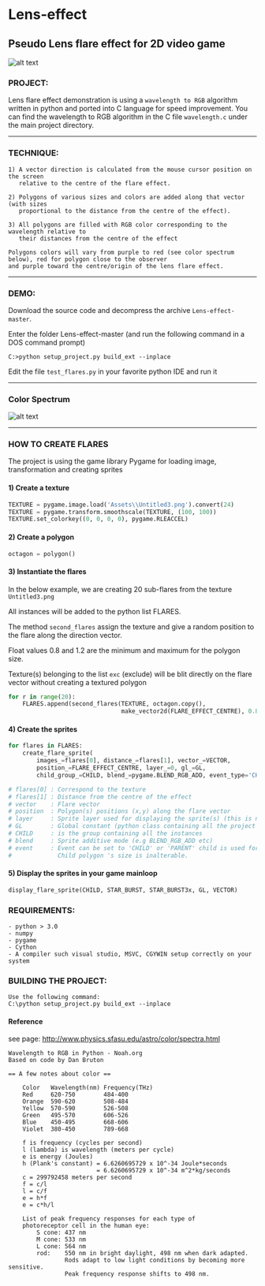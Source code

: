# Lens-effect

## Pseudo Lens flare effect for 2D video game

![alt text](https://github.com/yoyoberenguer/lens-effect/blob/master/LensFlare.gif) 

### PROJECT:

Lens flare effect demonstration is using a `wavelength to RGB` algorithm
written in python and ported into C language for speed improvement.
You can find the wavelength to RGB algorithm in the C file `wavelength.c` under the main
project directory.

---

### TECHNIQUE:
```
1) A vector direction is calculated from the mouse cursor position on the screen 
   relative to the centre of the flare effect. 
   
2) Polygons of various sizes and colors are added along that vector (with sizes 
   proportional to the distance from the centre of the effect).
   
3) All polygons are filled with RGB color corresponding to the wavelength relative to
   their distances from the centre of the effect
   
Polygons colors will vary from purple to red (see color spectrum below), red for polygon close to the observer
and purple toward the centre/origin of the lens flare effect.
```

---

### DEMO: 

Download the source code and decompress the archive `Lens-effect-master`.

Enter the folder Lens-effect-master (and run the following command in a DOS 
command prompt)

```
C:>python setup_project.py build_ext --inplace
```

Edit the file `test_flares.py` in your favorite python IDE and run it 

---

### Color Spectrum

![alt text](https://github.com/yoyoberenguer/lens-effect/blob/master/color_spectrum.png) 

---

### HOW TO CREATE FLARES

The project is using the game library Pygame for loading image, transformation and creating sprites 

#### 1) Create a texture

```python
TEXTURE = pygame.image.load('Assets\\Untitled3.png').convert(24)
TEXTURE = pygame.transform.smoothscale(TEXTURE, (100, 100))
TEXTURE.set_colorkey((0, 0, 0, 0), pygame.RLEACCEL) 
```

#### 2) Create a polygon

```python
octagon = polygon()
```

#### 3) Instantiate the flares

In the below example, we are creating 20 sub-flares from the texture `Untitled3.png`

All instances will be added to the python list FLARES.

The method `second_flares` assign the texture and give a random position to the
flare along the direction vector. 

Float values 0.8 and 1.2 are the minimum and maximum for the polygon size.

Texture(s) belonging to the list `exc` (exclude) will be blit directly
on the flare vector without creating a textured polygon

``` python
for r in range(20):
    FLARES.append(second_flares(TEXTURE, octagon.copy(),
                                make_vector2d(FLARE_EFFECT_CENTRE), 0.8, 1.2, exc))


```

#### 4) Create the sprites

```python
for flares in FLARES:
    create_flare_sprite(
        images_=flares[0], distance_=flares[1], vector_=VECTOR,
        position_=FLARE_EFFECT_CENTRE, layer_=0, gl_=GL,
        child_group_=CHILD, blend_=pygame.BLEND_RGB_ADD, event_type='CHILD', delete_=False)

# flares[0] : Correspond to the texture 
# flares[1] : Distance from the centre of the effect
# vector    : Flare vector
# position  : Polygon(s) positions (x,y) along the flare vector
# layer     : Sprite layer used for displaying the sprite(s) (this is not implemented yet)
# GL        : Global constant (python class containing all the project constants and variables)
# CHILD     : is the group containing all the instances
# blend     : Sprite additive mode (e.g BLEND_RGB_ADD etc)
# event     : Event can be set to 'CHILD' or 'PARENT' child is used for the flares (polygons)
#             Child polygon 's size is inalterable. 
```

#### 5) Display the sprites in your game mainloop

```python
display_flare_sprite(CHILD, STAR_BURST, STAR_BURST3x, GL, VECTOR)
```

### REQUIREMENTS:
```
- python > 3.0
- numpy 
- pygame 
- Cython
- A compiler such visual studio, MSVC, CGYWIN setup correctly on your system
```

### BUILDING THE PROJECT:
```
Use the following command:
C:\python setup_project.py build_ext --inplace
```

#### Reference 
see page:
http://www.physics.sfasu.edu/astro/color/spectra.html

```
Wavelength to RGB in Python - Noah.org
Based on code by Dan Bruton

== A few notes about color ==

    Color   Wavelength(nm) Frequency(THz)
    Red     620-750        484-400
    Orange  590-620        508-484
    Yellow  570-590        526-508
    Green   495-570        606-526
    Blue    450-495        668-606
    Violet  380-450        789-668

    f is frequency (cycles per second)
    l (lambda) is wavelength (meters per cycle)
    e is energy (Joules)
    h (Plank's constant) = 6.6260695729 x 10^-34 Joule*seconds
                         = 6.6260695729 x 10^-34 m^2*kg/seconds
    c = 299792458 meters per second
    f = c/l
    l = c/f
    e = h*f
    e = c*h/l

    List of peak frequency responses for each type of 
    photoreceptor cell in the human eye:
        S cone: 437 nm
        M cone: 533 nm
        L cone: 564 nm
        rod:    550 nm in bright daylight, 498 nm when dark adapted. 
                Rods adapt to low light conditions by becoming more sensitive.
                Peak frequency response shifts to 498 nm.


```




